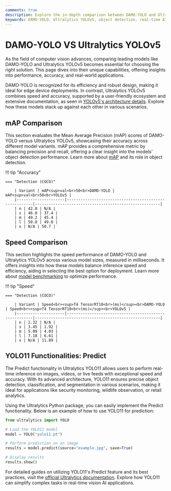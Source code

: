 ```yaml
---
comments: true  
description: Explore the in-depth comparison between DAMO-YOLO and Ultralytics YOLOv5, two leading models in real-time object detection and computer vision. Discover their performance, speed, accuracy, and suitability for edge AI applications.  
keywords: DAMO-YOLO, Ultralytics YOLOv5, object detection, real-time AI, edge AI, computer vision, Ultralytics, AI models comparison
---
```


# DAMO-YOLO VS Ultralytics YOLOv5

As the field of computer vision advances, comparing leading models like DAMO-YOLO and Ultralytics YOLOv5 becomes essential for choosing the right solution. This page dives into their unique capabilities, offering insights into performance, accuracy, and real-world applications.

DAMO-YOLO is recognized for its efficiency and robust design, making it ideal for edge device deployments. In contrast, Ultralytics YOLOv5 combines speed and accuracy, supported by a user-friendly ecosystem and extensive documentation, as seen in [YOLOv5's architecture details](https://docs.ultralytics.com/yolov5/tutorials/architecture_description/). Explore how these models stack up against each other in various scenarios.


## mAP Comparison

This section evaluates the Mean Average Precision (mAP) scores of DAMO-YOLO versus Ultralytics YOLOv5, showcasing their accuracy across different model variants. mAP provides a comprehensive metric by balancing precision and recall, offering a clear insight into the models' object detection performance. Learn more about [mAP](https://www.ultralytics.com/glossary/mean-average-precision-map) and its role in object detection.


!!! tip "Accuracy"

	=== "Detection (COCO)"

		| Variant | mAP<sup>val<br>50<br>DAMO-YOLO | mAP<sup>val<br>50<br>YOLOv5 |
		|---------------------|-------------------------------------------------------|-------------------------------------------------------|
		| n | 42.0 | N/A |
		| s | 46.0 | 37.4 |
		| m | 49.2 | 45.4 |
		| l | 50.8 | 49.0 |
		| x | N/A | 50.7 |
		

## Speed Comparison

This section highlights the speed performance of DAMO-YOLO and Ultralytics YOLOv5 across various model sizes, measured in milliseconds. It offers insights into how these models balance inference speed and efficiency, aiding in selecting the best option for deployment. Learn more about [model benchmarking](https://docs.ultralytics.com/modes/benchmark/) to optimize performance.


!!! tip "Speed"

	=== "Detection (COCO)"

		| Variant | Speed<br><sup>T4 TensorRT10<br>(ms)</sup><br>DAMO-YOLO | Speed<br><sup>T4 TensorRT10<br>(ms)</sup><br>YOLOv5 |
		|---------------------|-------------------------------------------------------|-------------------------------------------------------|
		| n | 2.32 | N/A |
		| s | 3.45 | 1.92 |
		| m | 5.09 | 4.03 |
		| l | 7.18 | 6.61 |
		| x | N/A | 11.89 |

## YOLO11 Functionalities: Predict

The Predict functionality in Ultralytics YOLO11 allows users to perform real-time inference on images, videos, or live feeds with exceptional speed and accuracy. With its advanced architecture, YOLO11 ensures precise object detection, classification, and segmentation in various scenarios, making it ideal for applications like security monitoring, wildlife observation, or retail analytics.

Using the Ultralytics Python package, you can easily implement the Predict functionality. Below is an example of how to use YOLO11 for prediction:

```python
from ultralytics import YOLO

# Load the YOLO11 model
model = YOLO("yolo11.pt")

# Perform prediction on an image
results = model.predict(source="example.jpg", save=True)

# Display results
results.show()
```

For detailed guides on utilizing YOLO11's Predict feature and its best practices, visit the [official Ultralytics documentation](https://docs.ultralytics.com/modes/predict/). Explore how YOLO11 can simplify complex tasks in real-time vision AI applications.
